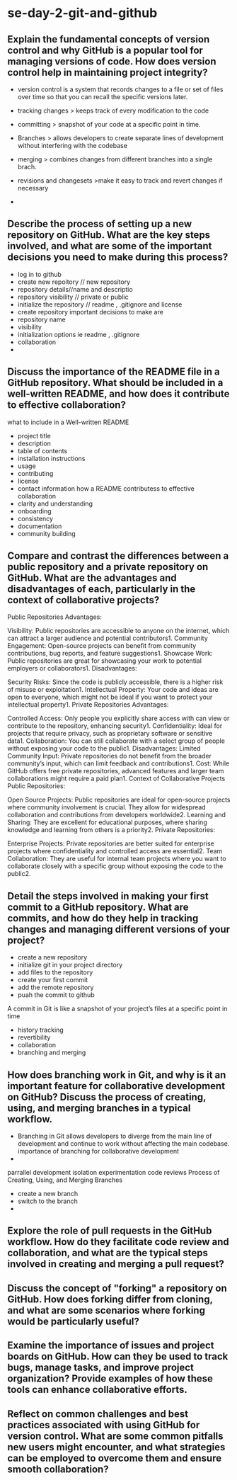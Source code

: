 # se-day-2-git-and-github
## Explain the fundamental concepts of version control and why GitHub is a popular tool for managing versions of code. How does version control help in maintaining project integrity?
- version control is a system that records changes to a  file or set of files over time so that you can recall the specific versions later.
- tracking changes > keeps track of every modification to the code
- committing > snapshot of your code at a specific point in time.
- Branches > allows developers to create separate lines of development without interfering with the codebase
- merging > combines changes from different branches into a single brach.

- revisions and changesets >make it easy to track and revert changes if necessary
- 

## Describe the process of setting up a new repository on GitHub. What are the key steps involved, and what are some of the important decisions you need to make during this process?
- log in to github
- create new repoitory // new repository
- repository details//name and descriptio
- repository visibility // private or public
- initialize the repository // readme , .gitignore and license
- create repository
important decisions to make are
- repository name
- visibility
- initialization options ie readme , .gitignore
- collaboration
- 

## Discuss the importance of the README file in a GitHub repository. What should be included in a well-written README, and how does it contribute to effective collaboration?
what to include in a Well-written README
- project title
- description
- table of contents
- installation instructions
- usage
- contributing
- license
- contact information
how  a README contributess to effective collaboration
- clarity and understanding
- onboarding
- consistency
- documentation
- community building
## Compare and contrast the differences between a public repository and a private repository on GitHub. What are the advantages and disadvantages of each, particularly in the context of collaborative projects?
Public Repositories
Advantages:

Visibility: Public repositories are accessible to anyone on the internet, which can attract a larger audience and potential contributors1.
Community Engagement: Open-source projects can benefit from community contributions, bug reports, and feature suggestions1.
Showcase Work: Public repositories are great for showcasing your work to potential employers or collaborators1.
Disadvantages:

Security Risks: Since the code is publicly accessible, there is a higher risk of misuse or exploitation1.
Intellectual Property: Your code and ideas are open to everyone, which might not be ideal if you want to protect your intellectual property1.
Private Repositories
Advantages:

Controlled Access: Only people you explicitly share access with can view or contribute to the repository, enhancing security1.
Confidentiality: Ideal for projects that require privacy, such as proprietary software or sensitive data1.
Collaboration: You can still collaborate with a select group of people without exposing your code to the public1.
Disadvantages:
Limited Community Input: Private repositories do not benefit from the broader community’s input, which can limit feedback and contributions1.
Cost: While GitHub offers free private repositories, advanced features and larger team collaborations might require a paid plan1.
Context of Collaborative Projects
Public Repositories:

Open Source Projects: Public repositories are ideal for open-source projects where community involvement is crucial. They allow for widespread collaboration and contributions from developers worldwide2.
Learning and Sharing: They are excellent for educational purposes, where sharing knowledge and learning from others is a priority2.
Private Repositories:

Enterprise Projects: Private repositories are better suited for enterprise projects where confidentiality and controlled access are essential2.
Team Collaboration: They are useful for internal team projects where you want to collaborate closely with a specific group without exposing the code to the public2.








## Detail the steps involved in making your first commit to a GitHub repository. What are commits, and how do they help in tracking changes and managing different versions of your project?
- create a new repository
- initialize git in your project directory
- add files to the repository
- create your  first commit
- add the remote repository
- puah the commit to github

A commit in Git is like a snapshot of your project’s files at a specific point in time
- history tracking
- revertibility
- collaboration
- branching and merging
## How does branching work in Git, and why is it an important feature for collaborative development on GitHub? Discuss the process of creating, using, and merging branches in a typical workflow.
- Branching in Git allows developers to diverge from the main line of development and continue to work without affecting the main codebase.
importance of branching for collaborative development
-
parrallel development
isolation
experimentation
code reviews
Process of Creating, Using, and Merging Branches
- create a new  branch
- switch to the branch
- 


## Explore the role of pull requests in the GitHub workflow. How do they facilitate code review and collaboration, and what are the typical steps involved in creating and merging a pull request?

## Discuss the concept of "forking" a repository on GitHub. How does forking differ from cloning, and what are some scenarios where forking would be particularly useful?

## Examine the importance of issues and project boards on GitHub. How can they be used to track bugs, manage tasks, and improve project organization? Provide examples of how these tools can enhance collaborative efforts.

## Reflect on common challenges and best practices associated with using GitHub for version control. What are some common pitfalls new users might encounter, and what strategies can be employed to overcome them and ensure smooth collaboration?
